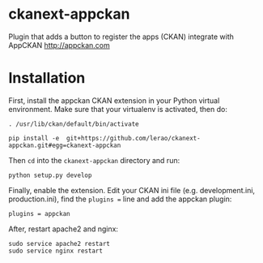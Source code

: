 ckanext-appckan
===============

Plugin that adds a button to register the apps (CKAN) integrate with AppCKAN http://appckan.com

Installation
===============

First, install the appckan CKAN extension in your Python virtual environment. Make sure that your virtualenv is activated, then do:

<pre><code>. /usr/lib/ckan/default/bin/activate</code></pre>

<pre><code>pip install -e  git+https://github.com/lerao/ckanext-appckan.git#egg=ckanext-appckan</code></pre>

Then <code>cd</code> into the <code>ckanext-appckan</code> directory and run:

<pre><code>python setup.py develop</code></pre>

Finally, enable the extension. Edit your CKAN ini file (e.g. development.ini, production.ini), find the <code>plugins =</code> line and add the appckan plugin:

<pre><code>plugins = appckan</code></pre>

After, restart apache2 and nginx:

<pre><code>sudo service apache2 restart
sudo service nginx restart
</code></pre>